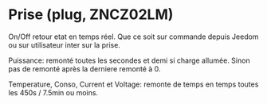 # Prise (plug, ZNCZ02LM)

On/Off retour etat en temps réel. Que ce soit sur commande depuis Jeedom ou sur utilisateur inter sur la prise.

Puissance: remonté toutes les secondes et demi si charge allumée. Sinon pas de remonté après la derniere remonté à 0.

Temperature, Conso, Current et Voltage: remonte de temps en temps toutes les 450s / 7.5min ou moins.

```

```
